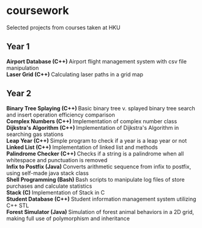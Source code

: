 <h1> coursework </h1>
Selected projects from courses taken at HKU

<h2> Year 1 </h2>
<b> Airport Database (C++) </b>
Airport flight management system with csv file manipulation
<br>
<b> Laser Grid (C++) </b>
Calculating laser paths in a grid map

<h2> Year 2 </h2>
<b> Binary Tree Splaying (C++) </b>
Basic binary tree v. splayed binary tree search and insert operation efficiency comparison
<br>
<b> Complex Numbers (C++) </b>
Implementation of complex number class
<br>
<b> Dijkstra's Algorithm (C++) </b>
Implementation of Dijkstra's Algorithm in searching gas stations
<br>
<b> Leap Year (C++) </b>
Simple program to check if a year is a leap year or not
<br>
<b> Linked List (C++) </b>
Implementation of linked list and methods
<br>
<b> Palindrome Checker (C++) </b>
Checks if a string is a palindrome when all whitespace and punctuation is removed
<br>
<b> Infix to Postfix (Java) </b>
Converts arithmetic sequence from infix to postfix, using self-made java stack class
<br>
<b> Shell Programming (Bash) </b>
Bash scripts to manipulate log files of store purchases and calculate statistics
<br>
<b> Stack (C) </b>
Implementation of Stack in C
<br>
<b> Student Database (C++) </b>
Student information management system utilizing C++ STL
<br>
<b> Forest Simulator (Java) </b>
Simulation of forest animal behaviors in a 2D grid, making full use of polymorphism and inheritance
<br>
